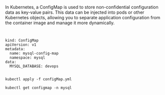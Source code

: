 In Kubernetes, a ConfigMap is used to store non-confidential configuration data as key-value pairs. This data can be injected into pods or other Kubernetes objects, allowing you to separate application configuration from the container image and manage it more dynamically.

<pre><code>

kind: ConfigMap
apiVersion: v1
metadata:
  name: mysql-config-map
  namespace: mysql
data:
  MYSQL_DATABASE: devops

</code></pre>

<pre><code>kubectl apply -f configMap.yml</code></pre>

<pre><code>kubectl get configmap -n mysql</code></pre>
